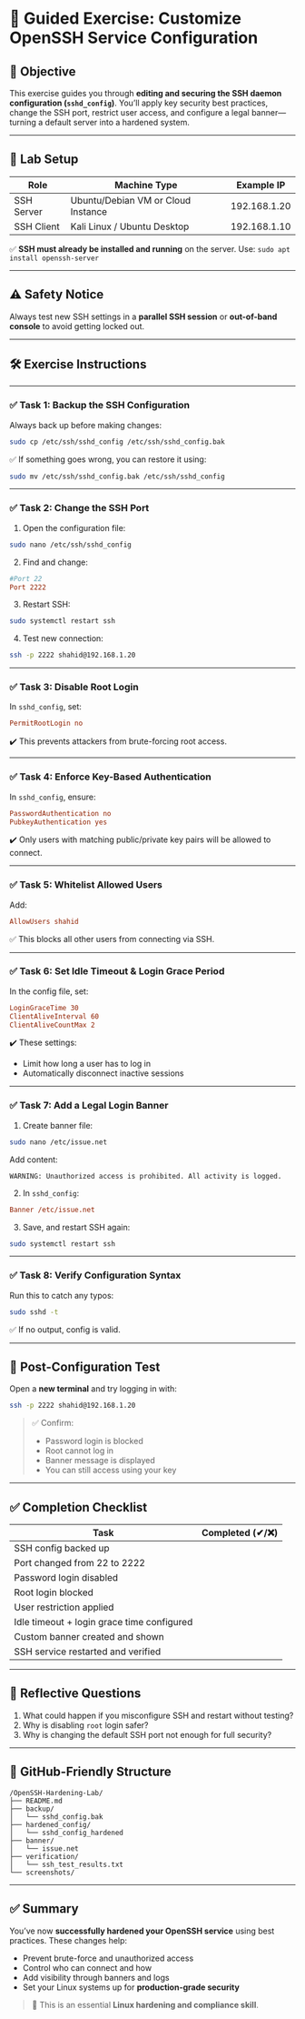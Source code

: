 # 🧪 Guided Exercise: Customize OpenSSH Service Configuration

## 🎯 Objective

This exercise guides you through **editing and securing the SSH daemon configuration (`sshd_config`)**. You’ll apply key security best practices, change the SSH port, restrict user access, and configure a legal banner—turning a default server into a hardened system.

---

## 🧱 Lab Setup

| Role       | Machine Type                       | Example IP   |
| ---------- | ---------------------------------- | ------------ |
| SSH Server | Ubuntu/Debian VM or Cloud Instance | 192.168.1.20 |
| SSH Client | Kali Linux / Ubuntu Desktop        | 192.168.1.10 |

✅ **SSH must already be installed and running** on the server.
Use: `sudo apt install openssh-server`

---

## ⚠️ Safety Notice

Always test new SSH settings in a **parallel SSH session** or **out-of-band console** to avoid getting locked out.

---

## 🛠️ Exercise Instructions

---

### ✅ Task 1: Backup the SSH Configuration

Always back up before making changes:

```bash
sudo cp /etc/ssh/sshd_config /etc/ssh/sshd_config.bak
```

✅ If something goes wrong, you can restore it using:

```bash
sudo mv /etc/ssh/sshd_config.bak /etc/ssh/sshd_config
```

---

### ✅ Task 2: Change the SSH Port

1. Open the configuration file:

```bash
sudo nano /etc/ssh/sshd_config
```

2. Find and change:

```ini
#Port 22
Port 2222
```

3. Restart SSH:

```bash
sudo systemctl restart ssh
```

4. Test new connection:

```bash
ssh -p 2222 shahid@192.168.1.20
```

---

### ✅ Task 3: Disable Root Login

In `sshd_config`, set:

```ini
PermitRootLogin no
```

✔️ This prevents attackers from brute-forcing root access.

---

### ✅ Task 4: Enforce Key-Based Authentication

In `sshd_config`, ensure:

```ini
PasswordAuthentication no
PubkeyAuthentication yes
```

✔️ Only users with matching public/private key pairs will be allowed to connect.

---

### ✅ Task 5: Whitelist Allowed Users

Add:

```ini
AllowUsers shahid
```

✅ This blocks all other users from connecting via SSH.

---

### ✅ Task 6: Set Idle Timeout & Login Grace Period

In the config file, set:

```ini
LoginGraceTime 30
ClientAliveInterval 60
ClientAliveCountMax 2
```

✔️ These settings:

* Limit how long a user has to log in
* Automatically disconnect inactive sessions

---

### ✅ Task 7: Add a Legal Login Banner

1. Create banner file:

```bash
sudo nano /etc/issue.net
```

Add content:

```
WARNING: Unauthorized access is prohibited. All activity is logged.
```

2. In `sshd_config`:

```ini
Banner /etc/issue.net
```

3. Save, and restart SSH again:

```bash
sudo systemctl restart ssh
```

---

### ✅ Task 8: Verify Configuration Syntax

Run this to catch any typos:

```bash
sudo sshd -t
```

✅ If no output, config is valid.

---

## 🧪 Post-Configuration Test

Open a **new terminal** and try logging in with:

```bash
ssh -p 2222 shahid@192.168.1.20
```

> ✅ Confirm:
>
> * Password login is blocked
> * Root cannot log in
> * Banner message is displayed
> * You can still access using your key

---

## ✅ Completion Checklist

| Task                                       | Completed (✔/❌) |
| ------------------------------------------ | --------------- |
| SSH config backed up                       |                 |
| Port changed from 22 to 2222               |                 |
| Password login disabled                    |                 |
| Root login blocked                         |                 |
| User restriction applied                   |                 |
| Idle timeout + login grace time configured |                 |
| Custom banner created and shown            |                 |
| SSH service restarted and verified         |                 |

---

## 🧠 Reflective Questions

1. What could happen if you misconfigure SSH and restart without testing?
2. Why is disabling `root` login safer?
3. Why is changing the default SSH port not enough for full security?

---

## 📂 GitHub-Friendly Structure

```
/OpenSSH-Hardening-Lab/
├── README.md
├── backup/
│   └── sshd_config.bak
├── hardened_config/
│   └── sshd_config_hardened
├── banner/
│   └── issue.net
├── verification/
│   └── ssh_test_results.txt
└── screenshots/
```

---

## ✅ Summary

You’ve now **successfully hardened your OpenSSH service** using best practices. These changes help:

* Prevent brute-force and unauthorized access
* Control who can connect and how
* Add visibility through banners and logs
* Set your Linux systems up for **production-grade security**

> 🔐 This is an essential **Linux hardening and compliance skill**.
